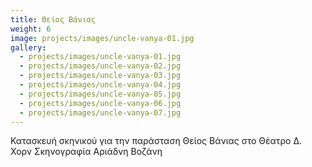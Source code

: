 ```yaml
---
title: Θείος Βάνιας
weight: 6
image: projects/images/uncle-vanya-01.jpg
gallery:
  - projects/images/uncle-vanya-01.jpg
  - projects/images/uncle-vanya-02.jpg
  - projects/images/uncle-vanya-03.jpg
  - projects/images/uncle-vanya-04.jpg
  - projects/images/uncle-vanya-05.jpg
  - projects/images/uncle-vanya-06.jpg
  - projects/images/uncle-vanya-07.jpg
---
```

Κατασκευή σκηνικού για την παράσταση Θείος Βάνιας στο Θέατρο Δ. Χορν 
Σκηνογραφία Αριάδνη Βοζάνη
